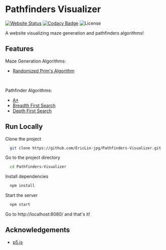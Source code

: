 # Pathfinders Visualizer

[![Website Status](https://img.shields.io/website?down_color=lightgrey&down_message=offline&style=flat&up_color=blue&up_message=online&url=https%3A%2F%2Feric-exe.github.io%2FPathfinders-Visualizer%2F)](https://eric-exe.github.io/Pathfinders-Visualizer/) 
[![Codacy Badge](https://app.codacy.com/project/badge/Grade/222e7e003e31406caf18378e37f4e7d8)](https://app.codacy.com/gh/Eric-exe/Pathfinders-Visualizer/dashboard?utm_source=gh&utm_medium=referral&utm_content=&utm_campaign=Badge_grade)
![License](https://img.shields.io/github/license/EricLin-jpg/Pathfinders-Visualizer)

A website visualizing maze generation and pathfinders algorithms!

## Features
Maze Generation Algorithms:
- [Randomized Prim's Algorithm](https://en.wikipedia.org/wiki/Prim%27s_algorithm)

<br/>

Pathfinder Algorithms:
- [A*](https://en.wikipedia.org/wiki/A*_search_algorithm)
- [Breadth First Search](https://en.wikipedia.org/wiki/Breadth-first_search)
- [Depth First Search](https://en.wikipedia.org/wiki/Depth-first_search)

## Run Locally

Clone the project

```bash
  git clone https://github.com/EricLin-jpg/Pathfinders-Visualizer.git
```

Go to the project directory

```bash
  cd Pathfinders-Visualizer
```

Install dependencies

```bash
  npm install
```

Start the server

```bash
  npm start
```
Go to http://localhost:8080/ and that's it!

## Acknowledgements

 - [p5.js](https://github.com/processing/p5.js)
